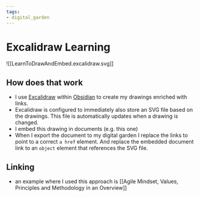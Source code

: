 ```yaml
---
tags: 
- digital_garden
---
```

# Excalidraw Learning
![[LearnToDrawAndEmbed.excalidraw.svg]]


## How does that work
+ I use [Excalidraw](https://github.com/zsviczian/obsidian-excalidraw-plugin) within [Obsidian](https://obsidian.md/) to create my drawings enriched with links. 
+ Excalidraw is configured to immediately also store an SVG file based on the drawings. This file is automatically updates when a drawing is changed. 
+ I embed this drawing in documents (e.g. this one)
+ When I export the document to my digital garden I replace the links to point to a correct `a href` element. And replace the embedded document link to an `object` element that references the SVG file.

## Linking
+ an example where I used this approach is [[Agile Mindset, Values, Principles and Methodology in an Overview]]
